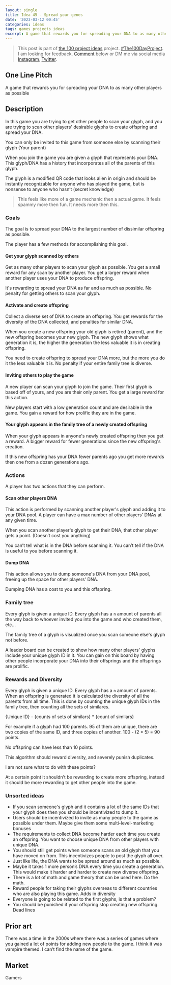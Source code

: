 ```yaml
---
layout: single
title: Idea 45 - Spread your genes
date: '2023-03-12 00:45'
categories: ideas
tags: games projects ideas
excerpt: A game that rewards you for spreading your DNA to as many other players as possible
---
```


> This post is part of [the 100 project ideas](https://blog.abluestar.com/projects/2023-100-ideas/) project. [#The100DayProject](https://www.the100dayproject.org/). I am looking for feedback. <a href='#utterances-comments'>Comment</a> below or DM me via social media <a href="https://instagram.com/funvill" rel="nofollow noopener noreferrer"><i class="fab fa-fw fa-instagram" aria-hidden="true"></i><span class="label">Instagram</span></a>, <a href="https://twitter.com/funvill" rel="nofollow noopener noreferrer"><i class="fab fa-fw fa-twitter" aria-hidden="true"></i><span class="label">Twitter</span></a>.
>

## One Line Pitch

A game that rewards you for spreading your DNA to as many other players as possible

## Description

In this game you are trying to get other people to scan your glyph, and you are trying to scan other players' desirable glyphs to create offspring and spread your DNA.

You can only be invited to this game from someone else by scanning their glyph (Your parent)

When you join the game you are given a glyph that represents your DNA. This glyph/DNA has a history that incorporates all of the parents of this glyph.

The glyph is a modified QR code that looks alien in origin and should be instantly recognizable for anyone who has played the game, but is nonsense to anyone who hasn’t (secret knowledge)

> This feels like more of a game mechanic then a actual game. It feels spammy more then fun. It needs more then this.

### Goals

The goal is to spread your DNA to the largest number of dissimilar offspring as possible.

The player has a few methods for accomplishing this goal.

#### Get your glyph scanned by others

Get as many other players to scan your glyph as possible. You get a small reward for any scan by another player. You get a larger reward when another player uses your DNA to produce offspring.

It's rewarding to spread your DNA as far and as much as possible. No penalty for getting others to scan your glyph.

#### Activate and create offspring

Collect a diverse set of DNA to create an offspring. You get rewards for the diversity of the DNA collected, and penalties for similar DNA.

When you create a new offspring your old glyph is retired (parent), and the new offspring becomes your new glyph. The new glyph shows what generation it is, the higher the generation the less valuable it is in creating offspring.

You need to create offspring to spread your DNA more, but the more you do it the less valuable it is. No penalty if your entire family tree is diverse.

#### Inviting others to play the game

A new player can scan your glyph to join the game. Their first glyph is based off of yours, and you are their only parent. You get a large reward for this action.

New players start with a low generation count and are desirable in the game. You gain a reward for how prolific they are in the game.

#### Your glyph appears in the family tree of a newly created offspring

When your glyph appears in anyone's newly created offspring then you get a reward. A bigger reward for fewer generations since the new offspring's creation.

If this new offspring has your DNA fewer parents ago you get more rewards then one from a dozen generations ago.

### Actions

A player has two actions that they can perform.

#### Scan other players DNA

This action is performed by scanning another player's glyph and adding it to your DNA pool. A player can have a max number of other players' DNAs at any given time.

When you scan another player's glyph to get their DNA, that other player gets a point. (Doesn’t cost you anything)

You can’t tell what is in the DNA before scanning it. You can’t tell if the DNA is useful to you before scanning it.

#### Dump DNA

This action allows you to dump someone's DNA from your DNA pool, freeing up the space for other players' DNA.

Dumping DNA has a cost to you and this offspring.

### Family tree

Every glyph is given a unique ID. Every glyph has a `n` amount of parents all the way back to whoever invited you into the game and who created them, etc…

The family tree of a glyph is visualized once you scan someone else's glyph not before.

A leader board can be created to show how many other players' glyphs include your unique glyph ID in it. You can gain on this board by having other people incorporate your DNA into their offsprings and the offsprings are prolific.

### Rewards and Diversity

Every glyph is given a unique ID. Every glyph has a `n` amount of parents. When an offspring is generated it is calculated the diversity of all the parents from all time. This is done by counting the unique glyph IDs in the family tree, then counting all the sets of similares.

{Unique ID} - {counts of sets of similars} * {count of similars}

For example if a glyph had 100 parents. 95 of them are unique, there are two copies of the same ID, and three copies of another. 100 - (2 * 5) = 90 points.

No offspring can have less than 10 points.

This algorithm should reward diversity, and severely punish duplicates.

I am not sure what to do with these points?

At a certain point it shouldn’t be rewarding to create more offspring, instead it should be more rewarding to get other people into the game.

### Unsorted ideas

- If you scan someone's glyph and it contains a lot of the same IDs that your glyph does then you should be incentivized to dump it.
- Users should be incentivized to invite as many people to the game as possible under them. Maybe give them some multi-level-marketing bonuses
- The requirements to collect DNA become harder each time you create an offspring. You want to choose unique DNA from other players with unique DNA.
- You should still get points when someone scans an old glyph that you have moved on from. This incentivizes people to post the glyph all over.
- Just like life, the DNA wants to be spread around as much as possible.
- Maybe it takes 1 more person’s DNA every time you create a generation. This would make it harder and harder to create new diverse offspring.
- There is a lot of math and game theory that can be used here. Do the math.
- Reward people for taking their glyphs overseas to different countries who are also playing this game. Adds in diversity
- Everyone is going to be related to the first glyphs, is that a problem?
- You should be punished if your offspring stop creating new offspring. Dead lines

## Prior art

There was a time in the 2000s where there was a series of games where you gained a lot of points for adding new people to the game. I think it was vampire themed. I can’t find the name of the game.

## Market

Gamers
